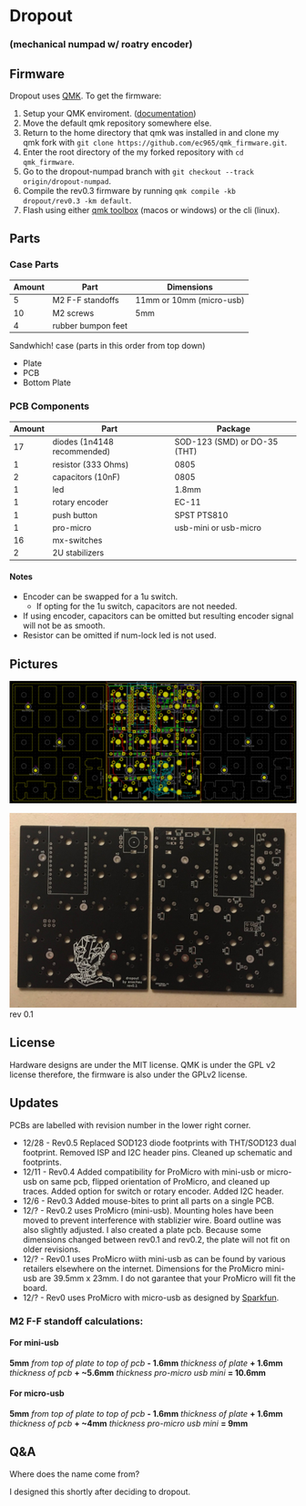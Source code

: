 # Dropout 
### (mechanical numpad w/ roatry encoder)


## Firmware
Dropout uses [QMK](https://github.com/qmk/qmk_firmware).
To get the firmware:
1. Setup your QMK enviroment. ([documentation](https://docs.qmk.fm/#/newbs))
2. Move the default qmk repository somewhere else.
1. Return to the home directory that qmk was installed in and clone my qmk fork with `git clone https://github.com/ec965/qmk_firmware.git`.
2. Enter the root directory of the my forked repository with `cd qmk_firmware`.
2. Go to the dropout-numpad branch with `git checkout --track origin/dropout-numpad`.
3. Compile the rev0.3 firmware by running `qmk compile -kb dropout/rev0.3 -km default`.
4. Flash using either [qmk toolbox](https://qmk.fm/toolbox/) (macos or windows) or the cli (linux).

## Parts

### Case Parts
Amount | Part | Dimensions
--- | --- | ---
5 | M2 F-F standoffs | 11mm or 10mm (micro-usb)
10 | M2 screws | 5mm
4 | rubber bumpon feet

Sandwhich! case (parts in this order from top down)
*  Plate
*  PCB
*  Bottom Plate

### PCB Components
Amount | Part | Package
--- | --- | ---
17 | diodes (1n4148 recommended) | SOD-123 (SMD) or DO-35 (THT)
1 | resistor (333 Ohms) | 0805
2 | capacitors (10nF) | 0805
1 | led | 1.8mm
1 | rotary encoder | EC-11
1 | push button | SPST PTS810
1 | pro-micro | usb-mini or usb-micro
16 | mx-switches | 
2 | 2U stabilizers | 

#### Notes
* Encoder can be swapped for a 1u switch.
  - If opting for the 1u switch, capacitors are not needed.
* If using encoder, capacitors can be omitted but resulting encoder signal will not be as smooth.
* Resistor can be omitted if num-lock led is not used.

## Pictures
![pcb](./graphics/pcb.png "PCB")

![rev0.1](./graphics/pcb-top-down.JPG "rev0.1")
rev 0.1

## License
Hardware designs are under the MIT license. QMK is under the GPL v2 license therefore, the firmware is also under the GPLv2 license.

## Updates
PCBs are labelled with revision number in the lower right corner.

* 12/28 - Rev0.5 Replaced SOD123 diode footprints with THT/SOD123 dual footprint. Removed ISP and I2C header pins. Cleaned up schematic and footprints.
* 12/11 - Rev0.4 Added compatibility for ProMicro with mini-usb or micro-usb on same pcb, flipped orientation of ProMicro, and cleaned up traces.
Added option for switch or rotary encoder. Added I2C header.
* 12/6 - Rev0.3 Added mouse-bites to print all parts on a single PCB.
* 12/? - Rev0.2 uses ProMicro (mini-usb). Mounting holes have been moved to prevent interference with stablizier wire. Board outline was also slightly adjusted. I also created a plate pcb. Because some dimensions changed between rev0.1 and rev0.2, the plate will not fit on older revisions.
* 12/? - Rev0.1 uses ProMicro wiith mini-usb as can be found by various retailers elsewhere on the internet. 
Dimensions for the ProMicro mini-usb are 39.5mm x 23mm. I do not garantee that your ProMicro will fit the board.
* 12/? - Rev0 uses ProMicro with micro-usb as designed by [Sparkfun](https://www.sparkfun.com/products/12640).

### M2 F-F standoff calculations:
#### For mini-usb
**5mm** _from top of plate to top of pcb_ **- 1.6mm** _thickness of plate_ **+ 1.6mm** _thickness of pcb_ **+ ~5.6mm** _thickness pro-micro usb mini_ **= 10.6mm**
#### For micro-usb
**5mm** _from top of plate to top of pcb_ **- 1.6mm** _thickness of plate_ **+ 1.6mm** _thickness of pcb_ **+ ~4mm** _thickness pro-micro usb mini_ **= 9mm**

## Q&A
Where does the name come from?

I designed this shortly after deciding to dropout.
